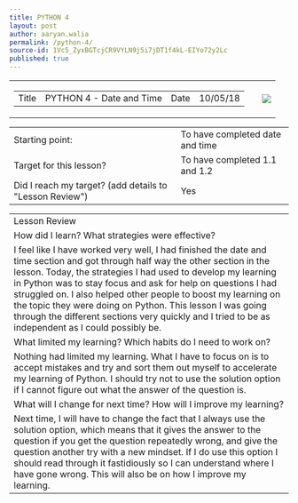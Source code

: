 ```yaml
---
title: PYTHON 4
layout: post
author: aaryan.walia
permalink: /python-4/
source-id: 1Vc5_ZyxBGTcjCR9VYLN9j5i7jDT1f4kL-EIYo72y2Lc
published: true
---
```

<table>
  <tr>
    <td>
      <table>
        <tr>
          <td>Title</td>
          <td>PYTHON 4 - Date and Time</td>
          <td>Date</td>
          <td>10/05/18</td>
         </tr>
      </table>
    </td>
    <td>
      <td class="badgeimages"><img src="https://1203aaryan.github.io/aaryan1203.github.io//images/badge4.png"></td>
    </td>
  </tr>
 </table>
 
 <table>
  <tr>
    <td>Starting point:</td>
    <td>To have completed date and time</td>
  </tr>
  <tr>
    <td>Target for this lesson?</td>
    <td>To have completed 1.1 and 1.2</td>
  </tr>
  <tr>
    <td>Did I reach my target? 
(add details to "Lesson Review")</td>
    <td> Yes </td>
  </tr>
</table>


<table>
  <tr>
    <td>Lesson Review</td>
  </tr>
  <tr>
    <td>How did I learn? What strategies were effective? </td>
  </tr>
  <tr>
    <td>I feel like I have worked very well, I had finished the date and time section and got through half way the other section in the lesson. Today, the strategies I had used to develop my learning in Python was to stay focus and ask for help on questions I had struggled on. I also helped other people to boost my learning on the topic they were doing on Python. This lesson I was going through the different sections very quickly and I tried to be as independent as I could possibly be. </td>
  </tr>
  <tr>
    <td>What limited my learning? Which habits do I need to work on? </td>
  </tr>
  <tr>
    <td>Nothing had limited my learning. What I have to focus on is to accept mistakes and try and sort them out myself to accelerate my learning of Python. I should try not to use the solution option if I cannot figure out what the answer of the question is.</td>
  </tr>
  <tr>
    <td>What will I change for next time? How will I improve my learning?</td>
  </tr>
  <tr>
    <td>Next time, I will have to change the fact that I always use the solution option, which means that it gives the answer to the question if you get the question repeatedly wrong, and give the question another try with a new mindset. If I do use this option I should read through it fastidiously so I can understand where I have gone wrong. This will also be on how I improve my learning.</td>
  </tr>
</table>



